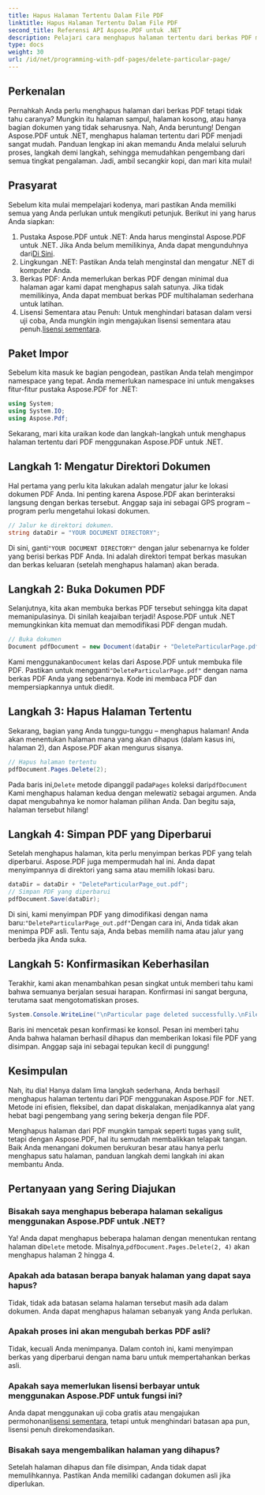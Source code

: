 ```yaml
---
title: Hapus Halaman Tertentu Dalam File PDF
linktitle: Hapus Halaman Tertentu Dalam File PDF
second_title: Referensi API Aspose.PDF untuk .NET
description: Pelajari cara menghapus halaman tertentu dari berkas PDF menggunakan Aspose.PDF untuk .NET dengan panduan langkah demi langkah ini.
type: docs
weight: 30
url: /id/net/programming-with-pdf-pages/delete-particular-page/
---
```

## Perkenalan

Pernahkah Anda perlu menghapus halaman dari berkas PDF tetapi tidak tahu caranya? Mungkin itu halaman sampul, halaman kosong, atau hanya bagian dokumen yang tidak seharusnya. Nah, Anda beruntung! Dengan Aspose.PDF untuk .NET, menghapus halaman tertentu dari PDF menjadi sangat mudah. Panduan lengkap ini akan memandu Anda melalui seluruh proses, langkah demi langkah, sehingga memudahkan pengembang dari semua tingkat pengalaman. Jadi, ambil secangkir kopi, dan mari kita mulai!

## Prasyarat

Sebelum kita mulai mempelajari kodenya, mari pastikan Anda memiliki semua yang Anda perlukan untuk mengikuti petunjuk. Berikut ini yang harus Anda siapkan:

1. Pustaka Aspose.PDF untuk .NET: Anda harus menginstal Aspose.PDF untuk .NET. Jika Anda belum memilikinya, Anda dapat mengunduhnya dari[Di Sini](https://releases.aspose.com/pdf/net/).
2. Lingkungan .NET: Pastikan Anda telah menginstal dan mengatur .NET di komputer Anda.
3. Berkas PDF: Anda memerlukan berkas PDF dengan minimal dua halaman agar kami dapat menghapus salah satunya. Jika tidak memilikinya, Anda dapat membuat berkas PDF multihalaman sederhana untuk latihan.
4.  Lisensi Sementara atau Penuh: Untuk menghindari batasan dalam versi uji coba, Anda mungkin ingin mengajukan lisensi sementara atau penuh.[lisensi sementara](https://purchase.aspose.com/temporary-license/).

## Paket Impor

Sebelum kita masuk ke bagian pengodean, pastikan Anda telah mengimpor namespace yang tepat. Anda memerlukan namespace ini untuk mengakses fitur-fitur pustaka Aspose.PDF for .NET:

```csharp
using System;
using System.IO;
using Aspose.Pdf;
```

Sekarang, mari kita uraikan kode dan langkah-langkah untuk menghapus halaman tertentu dari PDF menggunakan Aspose.PDF untuk .NET.

## Langkah 1: Mengatur Direktori Dokumen

Hal pertama yang perlu kita lakukan adalah mengatur jalur ke lokasi dokumen PDF Anda. Ini penting karena Aspose.PDF akan berinteraksi langsung dengan berkas tersebut. Anggap saja ini sebagai GPS program – program perlu mengetahui lokasi dokumen.

```csharp
// Jalur ke direktori dokumen.
string dataDir = "YOUR DOCUMENT DIRECTORY";
```

 Di sini, ganti`"YOUR DOCUMENT DIRECTORY"` dengan jalur sebenarnya ke folder yang berisi berkas PDF Anda. Ini adalah direktori tempat berkas masukan dan berkas keluaran (setelah menghapus halaman) akan berada.

## Langkah 2: Buka Dokumen PDF

Selanjutnya, kita akan membuka berkas PDF tersebut sehingga kita dapat memanipulasinya. Di sinilah keajaiban terjadi! Aspose.PDF untuk .NET memungkinkan kita memuat dan memodifikasi PDF dengan mudah.

```csharp
// Buka dokumen
Document pdfDocument = new Document(dataDir + "DeleteParticularPage.pdf");
```


 Kami menggunakan`Document` kelas dari Aspose.PDF untuk membuka file PDF. Pastikan untuk mengganti`"DeleteParticularPage.pdf"` dengan nama berkas PDF Anda yang sebenarnya. Kode ini membaca PDF dan mempersiapkannya untuk diedit.

## Langkah 3: Hapus Halaman Tertentu

Sekarang, bagian yang Anda tunggu-tunggu – menghapus halaman! Anda akan menentukan halaman mana yang akan dihapus (dalam kasus ini, halaman 2), dan Aspose.PDF akan mengurus sisanya.

```csharp
// Hapus halaman tertentu
pdfDocument.Pages.Delete(2);
```


Pada baris ini,`Delete` metode dipanggil pada`Pages` koleksi dari`pdfDocument` Kami menghapus halaman kedua dengan melewati`2` sebagai argumen. Anda dapat mengubahnya ke nomor halaman pilihan Anda. Dan begitu saja, halaman tersebut hilang!

## Langkah 4: Simpan PDF yang Diperbarui

Setelah menghapus halaman, kita perlu menyimpan berkas PDF yang telah diperbarui. Aspose.PDF juga mempermudah hal ini. Anda dapat menyimpannya di direktori yang sama atau memilih lokasi baru.

```csharp
dataDir = dataDir + "DeleteParticularPage_out.pdf";
// Simpan PDF yang diperbarui
pdfDocument.Save(dataDir);
```


 Di sini, kami menyimpan PDF yang dimodifikasi dengan nama baru:`"DeleteParticularPage_out.pdf"`Dengan cara ini, Anda tidak akan menimpa PDF asli. Tentu saja, Anda bebas memilih nama atau jalur yang berbeda jika Anda suka.

## Langkah 5: Konfirmasikan Keberhasilan

Terakhir, kami akan menambahkan pesan singkat untuk memberi tahu kami bahwa semuanya berjalan sesuai harapan. Konfirmasi ini sangat berguna, terutama saat mengotomatiskan proses.

```csharp
System.Console.WriteLine("\nParticular page deleted successfully.\nFile saved at " + dataDir);
```


Baris ini mencetak pesan konfirmasi ke konsol. Pesan ini memberi tahu Anda bahwa halaman berhasil dihapus dan memberikan lokasi file PDF yang disimpan. Anggap saja ini sebagai tepukan kecil di punggung!

## Kesimpulan

Nah, itu dia! Hanya dalam lima langkah sederhana, Anda berhasil menghapus halaman tertentu dari PDF menggunakan Aspose.PDF for .NET. Metode ini efisien, fleksibel, dan dapat diskalakan, menjadikannya alat yang hebat bagi pengembang yang sering bekerja dengan file PDF.

Menghapus halaman dari PDF mungkin tampak seperti tugas yang sulit, tetapi dengan Aspose.PDF, hal itu semudah membalikkan telapak tangan. Baik Anda menangani dokumen berukuran besar atau hanya perlu menghapus satu halaman, panduan langkah demi langkah ini akan membantu Anda.

## Pertanyaan yang Sering Diajukan

### Bisakah saya menghapus beberapa halaman sekaligus menggunakan Aspose.PDF untuk .NET?
 Ya! Anda dapat menghapus beberapa halaman dengan menentukan rentang halaman di`Delete` metode. Misalnya,`pdfDocument.Pages.Delete(2, 4)` akan menghapus halaman 2 hingga 4.

### Apakah ada batasan berapa banyak halaman yang dapat saya hapus?
Tidak, tidak ada batasan selama halaman tersebut masih ada dalam dokumen. Anda dapat menghapus halaman sebanyak yang Anda perlukan.

### Apakah proses ini akan mengubah berkas PDF asli?
Tidak, kecuali Anda menimpanya. Dalam contoh ini, kami menyimpan berkas yang diperbarui dengan nama baru untuk mempertahankan berkas asli.

### Apakah saya memerlukan lisensi berbayar untuk menggunakan Aspose.PDF untuk fungsi ini?
 Anda dapat menggunakan uji coba gratis atau mengajukan permohonan[lisensi sementara](https://purchase.aspose.com/temporary-license/), tetapi untuk menghindari batasan apa pun, lisensi penuh direkomendasikan.

### Bisakah saya mengembalikan halaman yang dihapus?
Setelah halaman dihapus dan file disimpan, Anda tidak dapat memulihkannya. Pastikan Anda memiliki cadangan dokumen asli jika diperlukan.